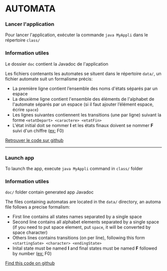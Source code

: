 # AUTOMATA

### Lancer l'application
Pour lancer l'application, exécuter la commande `java MyAppli` dans le répertoire `class/`

### Information utiles
Le dossier `doc` contient la Javadoc de l'application

Les fichiers contenants les automates se situent dans le répertoire `data/`, un fichier automate suit un formalisme précis:
* La première ligne contient l’ensemble des noms d'états séparés par un espace
* La deuxième ligne contient l'ensemble des éléments de l'alphabet de l'automate séparés par un espace (si il faut ajouter l’élément espace, écrire `space`)
* Les lignes suivantes contiennent les transitions (une par ligne) suivant la forme `<etatDepart> <caractere> <etatFin>`
* L'état initial doit se nommer **I** et les états finaux doivent se nommer **F** suivi d'un chiffre (<u>ex:</u> F0)

[Retrouver le code sur github](https://github.com/Sedpower/Automaton)

-------

### Launch app
To launch the app, execute `java MyAppli` command in `class/` folder

### Information utiles
`doc/` folder contain generated app Javadoc

The files containing automatas are located in the `data/` directory, an automa file follows a precise formalism:
* First line contains all states names separated by a single space
* Second line contains all alphabet elements separated by a single space (if you need to put space element, put `space`, it will be converted by space character)
* Others lines contains transitions (on per line), following this form `<startingSate> <character> <endingState>`
* Inital state must be named **I** and final states must be named **F** followed by number (<u>ex:</u> F0)

[Find this code on github](https://github.com/Sedpower/Automaton)
